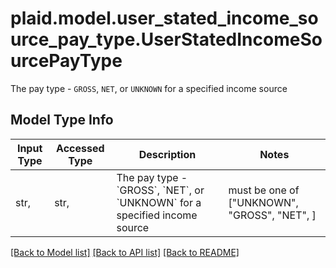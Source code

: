 # plaid.model.user_stated_income_source_pay_type.UserStatedIncomeSourcePayType

The pay type - `GROSS`, `NET`, or `UNKNOWN` for a specified income source

## Model Type Info
Input Type | Accessed Type | Description | Notes
------------ | ------------- | ------------- | -------------
str,  | str,  | The pay type - &#x60;GROSS&#x60;, &#x60;NET&#x60;, or &#x60;UNKNOWN&#x60; for a specified income source | must be one of ["UNKNOWN", "GROSS", "NET", ] 

[[Back to Model list]](../../README.md#documentation-for-models) [[Back to API list]](../../README.md#documentation-for-api-endpoints) [[Back to README]](../../README.md)

